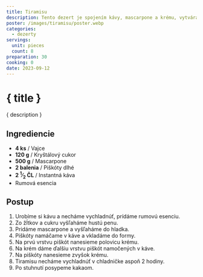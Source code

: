 ```yaml
---
title: Tiramisu
description: Tento dezert je spojením kávy, mascarpone a krému, vytvárajúc neodolateľný zážitok pre vaše chuťové poháriky.
poster: /images/tiramisu/poster.webp
categories:
  - dezerty
servings:
  unit: pieces
  count: 8
preparation: 30
cooking: 0
date: 2023-09-12
---
```


# { title }

{ description }

## Ingrediencie

- **4 ks** / Vajce
- **120 g** / Kryštálový cukor
- **500 g** / Mascarpone
- **2 balenia** / Piškóty dlhé
- **2 <sup>1</sup>&frasl;<sub>2</sub> ČL** / Instantná káva
- Rumová esencia

## Postup

1. Urobíme si kávu a necháme vychladnúť, prídáme rumovú esenciu.
2. Zo žĺtkov a cukru vyšľaháme hustú penu.
3. Pridáme mascarpone a vyšľaháme do hladka.
4. Piškóty namáčame v káve a vkladáme do formy.
5. Na prvú vrstvu piškót nanesieme polovicu krému.
6. Na krém dáme ďalšiu vrstvu piškót namočených v káve.
7. Na piškóty nanesieme zvyšok krému.
8. Tiramisu necháme vychladnúť v chladničke aspoň 2 hodiny.
9. Po stuhnutí posypeme kakaom.

